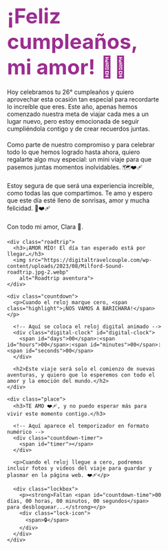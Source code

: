 <!DOCTYPE html>
<html lang="es">

<head>
  <meta charset="UTF-8">
  <meta name="viewport" content="width=device-width, initial-scale=1.0">
  <title>YourBirthdayCountdown</title>
  <style>
    * {
      margin: 0;
      padding: 0;
      box-sizing: border-box;
    }

    body {
      font-family: 'Playfair Display', serif;
      background-color: #f5f0f6;
      color: #5a3a6f;
      text-align: center;
    }

    .container {
      width: 100%;
      max-width: 800px;
      margin: 0 auto;
      padding: 20px;
    }

    .header h1 {
      font-size: 3rem;
      color: #9b2d91;
      margin-bottom: 20px;
    }

    .highlight {
      font-size: 2rem;
      font-weight: bold;
      color: #5a3a6f;
    }

    p {
      margin-bottom: 20px;
    }

    .countdown {
      margin-top: 30px;
    }

    .countdown h2 {
      font-size: 2rem;
      color: #9b2d91;
      margin-bottom: 20px;
    }

    .countdown-timer {
      margin-top: 20px;
      color: #9b2d91;
      font-weight: bold;
      font-size: 2rem;
    }

    .countdown-timer span {
      font-size: 2rem;
      animation: blink 1s infinite;
    }

    @keyframes blink {
      0% {
        opacity: 1;
      }

      50% {
        opacity: 0.5;
      }

      100% {
        opacity: 1;
      }
    }

    .map,
    .roadtrip {
      margin-top: 30px;
    }

    .roadtrip img,
    .map img {
      width: 100%;
      max-width: 600px;
      border-radius: 10px;
    }

    .lockbox {
      margin-top: 30px;
      background-color: #e0c9d0;
      padding: 20px;
      border-radius: 8px;
      display: inline-block;
    }

    .lock-icon {
      font-size: 2rem;
      color: #9b2d91;
    }

    .lock-icon span {
      font-size: 3rem;
    }

    #countdown-time {
      font-weight: bold;
      font-size: 2rem;
    }

    /* Estilo para el reloj digital animado */
    .digital-clock {
      font-family: 'Courier New', Courier, monospace;
      font-size: 3rem;
      color: #9b2d91;
      margin: 30px auto;
      padding: 20px;
      background-color: #f5f0f6;
      border-radius: 10px;
      display: inline-block;
      box-shadow: 0 0 10px rgba(0, 0, 0, 0.1);
      width: 50%;
    }

    .digital-clock span {
      display: inline-block;
      width: 50px;
      text-align: center;
    }

    .digital-clock span:nth-child(2),
    .digital-clock span:nth-child(5),
    .digital-clock span:nth-child(8) {
      padding: 0 10px;
    }
  </style>
</head>

<body>
  <div class="container">
    <div class="header">
      <h1>¡Feliz cumpleaños, mi amor! 🎉🎂</h1>
      <p>Hoy celebramos tu 26° cumpleaños y quiero aprovechar esta ocasión tan especial para recordarte lo increíble que eres. Este año, apenas hemos comenzado nuestra meta de viajar cada mes a un lugar nuevo, pero estoy emocionada de seguir cumpliéndola contigo y de crear recuerdos juntas.</p>
      <p>Como parte de nuestro compromiso y para celebrar todo lo que hemos logrado hasta ahora, quiero regalarte algo muy especial: un mini viaje para que pasemos juntas momentos inolvidables. 🗺️❤️‍🩹</p>
      <p>Estoy segura de que será una experiencia increíble, como todas las que compartimos. Te amo y espero que este día esté lleno de sonrisas, amor y mucha felicidad. 🎈❤️‍🩹</p>
      <p>Con todo mi amor, Clara 💫.</p>
    </div>

    <div class="roadtrip">
      <h3>¡AMOR MÍO! El día tan esperado está por llegar…</h3>
      <img src="https://digitaltravelcouple.com/wp-content/uploads/2023/08/Milford-Sound-roadtrip.jpg-2.webp"
        alt="Roadtrip aventura">
    </div>

    <div class="countdown">
      <p>Cuando el reloj marque cero, <span class="highlight">¡NOS VAMOS A BARICHARA!</span></p>

      <!-- Aquí se coloca el reloj digital animado -->
      <div class="digital-clock" id="digital-clock">
        <span id="days">00</span>:<span id="hours">00</span>:<span id="minutes">00</span>:<span id="seconds">00</span>
      </div>

      <h2>Este viaje será solo el comienzo de nuevas aventuras, y quiero que lo esperemos con todo el amor y la emoción del mundo.</h2>
    </div>

    <div class="place">
      <h3>TE AMO ❤️‍🩹, y no puedo esperar más para vivir este momento contigo.</h3>

      <!-- Aquí aparece el temporizador en formato numérico -->
      <div class="countdown-timer">
        <span id="timer"></span>
      </div>

      <p>Cuando el reloj llegue a cero, podremos incluir fotos y videos del viaje para guardar y plasmar en la página web. ❤️‍🩹</p>

      <div class="lockbox">
        <p><strong>Faltan <span id="countdown-time">00 días, 00 horas, 00 minutos, 00 segundos</span> para desbloquear...</strong></p>
        <div class="lock-icon">
          <span>🔒</span>
        </div>
      </div>
    </div>
  </div>

  <script>
    // Configurar la fecha para el viaje (28 de febrero de 2025)
    const targetDate = new Date("February 28, 2025 00:00:00").getTime();

    // Función para actualizar el temporizador digital
    function updateCountdown() {
      const now = new Date().getTime();
      const timeRemaining = targetDate - now;

      const days = Math.floor(timeRemaining / (1000 * 60 * 60 * 24));
      const hours = Math.floor((timeRemaining % (1000 * 60 * 60 * 24)) / (1000 * 60 * 60));
      const minutes = Math.floor((timeRemaining % (1000 * 60 * 60)) / (1000 * 60));
      const seconds = Math.floor((timeRemaining % (1000 * 60)) / 1000);

      // Actualizar el temporizador digital
      document.getElementById("days").innerHTML = days < 10 ? "0" + days : days;
      document.getElementById("hours").innerHTML = hours < 10 ? "0" + hours : hours;
      document.getElementById("minutes").innerHTML = minutes < 10 ? "0" + minutes : minutes;
      document.getElementById("seconds").innerHTML = seconds < 10 ? "0" + seconds : seconds;

      // Actualizar el temporizador numérico
      document.getElementById("countdown-time").innerHTML = days + " días, " + hours + " horas, " + minutes +
        " minutos, " + seconds + " segundos";
    }

    // Actualizar el temporizador cada 1 segundo
    setInterval(updateCountdown, 1000);
  </script>
</body>

</html>


